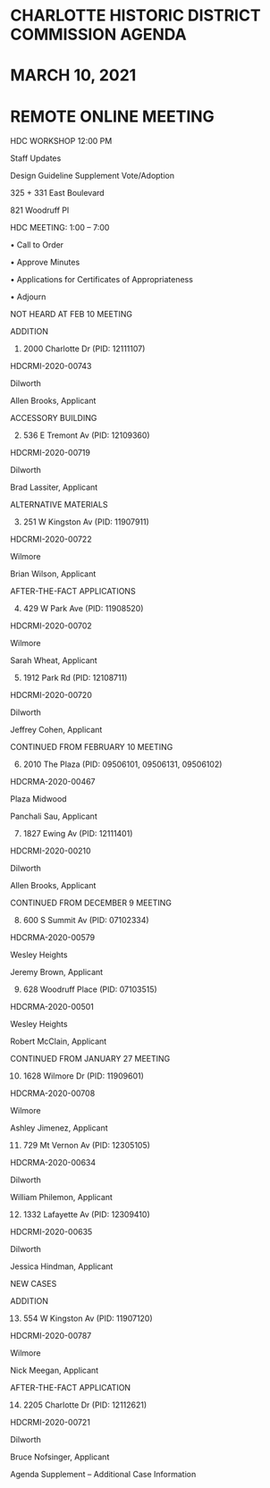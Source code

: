# CHARLOTTE HISTORIC DISTRICT COMMISSION AGENDA

# MARCH 10, 2021

# REMOTE ONLINE MEETING

HDC WORKSHOP 12:00 PM

Staff Updates

Design Guideline Supplement Vote/Adoption

325 + 331 East Boulevard

821 Woodruff Pl

HDC MEETING: 1:00 – 7:00

• Call to Order

• Approve Minutes

• Applications for Certificates of Appropriateness

• Adjourn

NOT HEARD AT FEB 10 MEETING

ADDITION

1. 2000 Charlotte Dr (PID: 12111107)

HDCRMI-2020-00743

Dilworth

Allen Brooks, Applicant

ACCESSORY BUILDING

2. 536 E Tremont Av (PID: 12109360)

HDCRMI-2020-00719

Dilworth

Brad Lassiter, Applicant

ALTERNATIVE MATERIALS

3. 251 W Kingston Av (PID: 11907911)

HDCRMI-2020-00722

Wilmore

Brian Wilson, Applicant

AFTER-THE-FACT APPLICATIONS

4. 429 W Park Ave (PID: 11908520)

HDCRMI-2020-00702

Wilmore

Sarah Wheat, Applicant

5. 1912 Park Rd (PID: 12108711)

HDCRMI-2020-00720

Dilworth

Jeffrey Cohen, Applicant

CONTINUED FROM FEBRUARY 10 MEETING

6. 2010 The Plaza (PID: 09506101, 09506131, 09506102)

HDCRMA-2020-00467

Plaza Midwood

Panchali Sau, Applicant

7. 1827 Ewing Av (PID: 12111401)

HDCRMI-2020-00210

Dilworth

Allen Brooks, Applicant

CONTINUED FROM DECEMBER 9 MEETING

8. 600 S Summit Av (PID: 07102334)

HDCRMA-2020-00579

Wesley Heights

Jeremy Brown, Applicant

9. 628 Woodruff Place (PID: 07103515)

HDCRMA-2020-00501

Wesley Heights

Robert McClain, Applicant

CONTINUED FROM JANUARY 27 MEETING

10. 1628 Wilmore Dr (PID: 11909601)

HDCRMA-2020-00708

Wilmore

Ashley Jimenez, Applicant

11. 729 Mt Vernon Av (PID: 12305105)

HDCRMA-2020-00634

Dilworth

William Philemon, Applicant

12. 1332 Lafayette Av (PID: 12309410)

HDCRMI-2020-00635

Dilworth

Jessica Hindman, Applicant

NEW CASES

ADDITION

13. 554 W Kingston Av (PID: 11907120)

HDCRMI-2020-00787

Wilmore

Nick Meegan, Applicant

AFTER-THE-FACT APPLICATION

14. 2205 Charlotte Dr (PID: 12112621)

HDCRMI-2020-00721

Dilworth

Bruce Nofsinger, Applicant

Agenda Supplement – Additional Case Information
